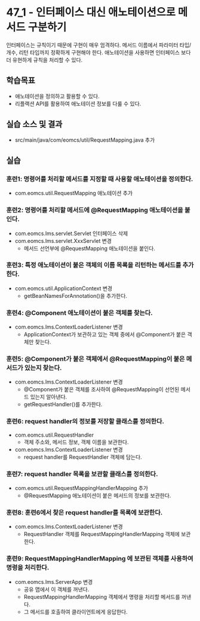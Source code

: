 # 47_1 - 인터페이스 대신 애노테이션으로 메서드 구분하기

인터페이스는 규칙이기 때문에 구현이 매우 엄격하다.
메서드 이름에서 파라미터 타입/개수, 리턴 타입까지 정확하게 구현해야 한다.
애노테이션을 사용하면 인터페이스 보다 더 유현하게 규칙을 처리할 수 있다.

## 학습목표

- 애노테이션을 정의하고 활용할 수 있다.
- 리플랙션 API를 활용하여 애노테이션 정보를 다룰 수 있다.

## 실습 소스 및 결과

- src/main/java/com/eomcs/util/RequestMapping.java 추가

## 실습  

### 훈련1: 명령어를 처리할 메서드를 지정할 때 사용할 애노테이션을 정의한다.

- com.eomcs.util.RequestMapping 애노테이션 추가

### 훈련2: 명령어를 처리할 메서드에 @RequestMapping 애노테이션을 붙인다.

- com.eomcs.lms.servlet.Servlet 인터페이스 삭제
- com.eomcs.lms.servlet.XxxServlet 변경
  - 메서드 선언부에 @RequestMapping 애노테이션을 붙인다.

### 훈련3: 특정 애노테이션이 붙은 객체의 이름 목록을 리턴하는 메서드를 추가한다.

- com.eomcs.util.ApplicationContext 변경
  - getBeanNamesForAnnotation()을 추가한다.
  
### 훈련4: @Component 애노테이션이 붙은 객체를 찾는다.

- com.eomcs.lms.ContextLoaderListener 변경
  - ApplicationContext가 보관하고 있는 객체 중에서 @Component가 붙은 객체만 찾는다. 
  
### 훈련5: @Component가 붙은 객체에서 @RequestMapping이 붙은 메서드가 있는지 찾는다.

- com.eomcs.lms.ContextLoaderListener 변경
  - @Component가 붙은 객체를 조사하여 @RequestMapping이 선언된 메서드 있는지 알아낸다.
  - getRequestHandler()를 추가한다.
  
### 훈련6: request handler의 정보를 저장할 클래스를 정의한다.

- com.eomcs.util.RequestHandler
  - 객체 주소와, 메서드 정보, 객체 이름을 보관한다.
- com.eomcs.lms.ContextLoaderListener 변경
  - request handler를 RequestHandler 객체에 담는다.
  
### 훈련7: request handler 목록을 보관할 클래스를 정의한다.

- com.eomcs.util.RequestMappingHandlerMapping 추가
  - @RequestMapping 애노테이션이 붙은 메서드의 정보를 보관한다. 

### 훈련8: 훈련6에서 찾은 request handler를 목록에 보관한다.

- com.eomcs.lms.ContextLoaderListener 변경
  - RequestHandler 객체를 RequestMappingHandlerMapping 객체에 보관한다.
  
### 훈련9: RequestMappingHandlerMapping 에 보관된 객체를 사용하여 명령을 처리한다.

- com.eomcs.lms.ServerApp 변경
  - 공유 맵에서 이 객체를 꺼낸다.
  - RequestMappingHandlerMapping 객체에서 명령을 처리할 메서드를 꺼낸다.
  - 그 메서드를 호출하여 클라이언트에게 응답한다.
  